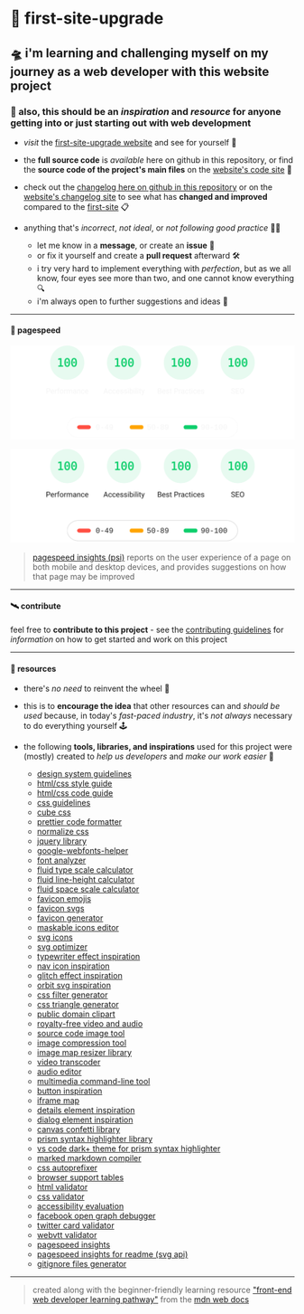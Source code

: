 # 🔮 first-site-upgrade

## 🛸 i'm learning and challenging myself on my journey as a web developer with this website project

### 🌱 also, this should be an *inspiration* and *resource* for anyone getting into or just starting out with web development

- *visit* the [first-site-upgrade website](https://glmvc.github.io/first-site-upgrade/index.html "first-site-upgrade homepage") and see for yourself 👀

- the **full source code** is *available* here on github in this repository, or find the **source code of the project's main files** on the [website's code site](https://glmvc.github.io/first-site-upgrade/code.html "first-site-upgrade code site") 👾

- check out the [changelog here on github in this repository](CHANGELOG.md "first-site-upgrade changelog on github") or on the [website's changelog site](https://glmvc.github.io/first-site-upgrade/changelog.html "first-site-upgrade changelog site") to see what has **changed and improved** compared to the [first-site](https://glmvc.github.io/first-site/ "first-site website") 📋

- anything that's *incorrect*, *not ideal*, or *not following good practice* 😵‍💫
    - let me know in a **message**, or create an **issue** 💬
    - or fix it yourself and create a **pull request** afterward 🛠️
    - i try very hard to implement everything with *perfection*, but as we all know, four eyes see more than two, and one cannot know everything 🔍
    - i'm always open to further suggestions and ideas 📡

---

#### 🔋 pagespeed

![pagespeed insights performance](assets/pagespeed-dark.svg#gh-dark-mode-only)

![pagespeed insights performance](assets/pagespeed-light.svg#gh-light-mode-only)

> [pagespeed insights (psi)](https://developers.google.com/speed/docs/insights/v5/about "pagespeed insights documentation") reports on the user experience of a page on both mobile and desktop devices, and provides suggestions on how that page may be improved

---

#### 🛰️ contribute

feel free to **contribute to this project** - see the [contributing guidelines](CONTRIBUTING.md "first-site-upgrade contributing guidelines") for *information* on how to get started and work on this project

---

#### 📕 resources

- there's *no need* to reinvent the wheel 🎡

- this is to **encourage the idea** that other resources can and *should be used* because, in today's *fast-paced industry*, it's *not always* necessary to do everything yourself 🕹️

- the following **tools, libraries, and inspirations** used for this project were (mostly) created to *help us developers* and *make our work easier* 🧰
    - [design system guidelines](https://m2.material.io/ "google material design 2 website")
    - [html/css style guide](https://google.github.io/styleguide/htmlcssguide.html "html/css style guide by google")
    - [html/css code guide](https://codeguide.co/ "code guide for html and css by mdo")
    - [css guidelines](https://cssguidelin.es/ "css guidelines by harry roberts")
    - [cube css](https://cube.fyi/ "cube css methodology")
    - [prettier code formatter](https://prettier.io/ "prettier website")
    - [normalize css](https://necolas.github.io/normalize.css/ "normalize.css website")
    - [jquery library](https://jquery.com/ "jquery website")
    - [google-webfonts-helper](https://gwfh.mranftl.com/fonts "google-webfonts-helper tool")
    - [font analyzer](https://wakamaifondue.com/ "wakamai fondue font tool")
    - [fluid type scale calculator](https://www.fluid-type-scale.com/ "fluid type scale tool")
    - [fluid line-height calculator](https://fluidtypography.com/ "fluid typography tool")
    - [fluid space scale calculator](https://utopia.fyi/ "utopia fluid responsive design tools")
    - [favicon emojis](https://twemoji.twitter.com/ "twemoji website")
    - [favicon svgs](https://twemoji-cheatsheet.vercel.app/ "twemoji cheatsheet tool")
    - [favicon generator](https://realfavicongenerator.net/ "realfavicongenerator website")
    - [maskable icons editor](https://maskable.app/editor "maskable app editor")
    - [svg icons](https://feathericons.com/ "feather website")
    - [svg optimizer](https://jakearchibald.github.io/svgomg/ "svgomg tool")
    - [typewriter effect inspiration](https://www.30secondsofcode.org/css/s/typewriter-effect/ "30 seconds of code typewriter effect article")
    - [nav icon inspiration](https://codepen.io/ahmadbassamemran/pen/VQwPGr "hamburger icons animations by ahmad emran on codepen")
    - [glitch effect inspiration](https://codepen.io/mattgrosswork/pen/VwprebG "animated glitch effect for text walkthrough by matt gross on codepen")
    - [orbit svg inspiration](https://codepen.io/guerreiro/pen/rNZajZ "animated orbit svg by gabriel guerreiro on codepen")
    - [css filter generator](https://codepen.io/sosuke/pen/Pjoqqp "css filter generator by barrett sonntag on codepen")
    - [css triangle generator](https://triangle.designyourcode.io/ "css triangle generator tool")
    - [public domain clipart](https://openclipart.org/ "open clipart website")
    - [royalty-free video and audio](https://pixabay.com/ "pixabay website")
    - [source code image tool](https://carbon.now.sh/ "carbon source code image tool")
    - [image compression tool](https://tinypng.com/ "tinypng website")
    - [image map resizer library](https://github.com/davidjbradshaw/image-map-resizer "image map resizer github repository")
    - [video transcoder](https://handbrake.fr/ "handbrake website")
    - [audio editor](https://www.audacityteam.org/ "audacity website")
    - [multimedia command-line tool](https://ffmpeg.org/ "ffmpeg website")
    - [button inspiration](https://uiverse.io/ "uiverse.io website")
    - [iframe map](https://www.openstreetmap.org/about "openstreetmap about page")
    - [details element inspiration](https://css-tricks.com/how-to-animate-the-details-element/ "how to animate the details element article on css-tricks")
    - [dialog element inspiration](https://web.dev/building-a-dialog-component/ "building a dialog component article on web.dev")
    - [canvas confetti library](https://www.kirilv.com/canvas-confetti/ "canvas confetti website")
    - [prism syntax highlighter library](https://prismjs.com/ "prism website")
    - [vs code dark+ theme for prism syntax highlighter](https://github.com/PrismJS/prism-themes/blob/master/themes/prism-vsc-dark-plus.css "vs code dark+ theme css on github")
    - [marked markdown compiler](https://marked.js.org/ "marked website")
    - [css autoprefixer](https://autoprefixer.github.io/ "autoprefixer css online tool")
    - [browser support tables](https://caniuse.com/ "can i use website")
    - [html validator](https://validator.w3.org/ "markup validation service")
    - [css validator](https://jigsaw.w3.org/css-validator/ "css validation service")
    - [accessibility evaluation](https://wave.webaim.org/ "wave web accessibility evaluation tool")
    - [facebook open graph debugger](https://developers.facebook.com/tools/debug/ "facebook sharing debugger")
    - [twitter card validator](https://cards-dev.twitter.com/validator "twitter card validator")
    - [webvtt validator](https://w3c.github.io/webvtt.js/parser.html "live webvtt validator")
    - [pagespeed insights](https://pagespeed.web.dev/ "pagespeed insights tool")
    - [pagespeed insights for readme (svg api)](https://github.com/ankurparihar/readme-pagespeed-insights "pagespeed insights for readme github repository")
    - [gitignore files generator](https://gitignore.io/ "gitignore files generator tool")

---

> created along with the beginner-friendly learning resource ["front-end web developer learning pathway"](https://developer.mozilla.org/en-US/docs/Learn/Front-end_web_developer "front-end web developer article on mdn") from the [mdn web docs](https://developer.mozilla.org/ "mdn web docs website")

